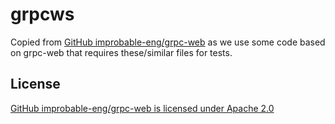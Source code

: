# grpcws

Copied from [GitHub improbable-eng/grpc-web](https://github.com/improbable-eng/grpc-web/tree/master/misc) as we use some code based on grpc-web that requires these/similar files for tests.

## License

[GitHub improbable-eng/grpc-web is licensed under Apache 2.0](https://github.com/improbable-eng/grpc-web/blob/master/LICENSE.txt)
